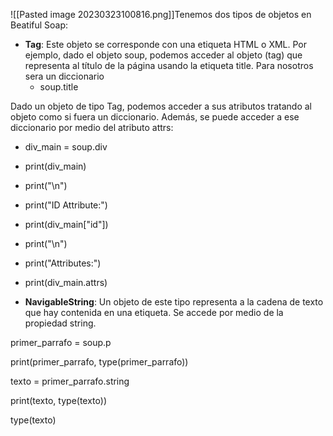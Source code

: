 ![[Pasted image 20230323100816.png]]Tenemos dos tipos de objetos en Beatiful Soap: 

- **Tag**: Este objeto se corresponde con una etiqueta HTML o XML. Por ejemplo, dado el objeto soup, podemos acceder al objeto (tag) que representa al título de la página usando la etiqueta title.  Para nosotros sera un diccionario
    - soup.title

Dado un objeto de tipo Tag, podemos acceder a sus atributos tratando al objeto como si fuera un diccionario. Además, se puede acceder a ese diccionario por medio del atributo attrs:

   - div_main = soup.div

   - print(div_main)

   - print("\n")

   - print("ID Attribute:")

   - print(div_main["id"])

   - print("\n")

   - print("Attributes:")

   - print(div_main.attrs)

- **NavigableString**: Un objeto de este tipo representa a la cadena de texto que hay contenida en una etiqueta. Se accede por medio de la propiedad string.

primer_parrafo = soup.p

print(primer_parrafo, type(primer_parrafo))

texto = primer_parrafo.string

print(texto, type(texto))

type(texto)